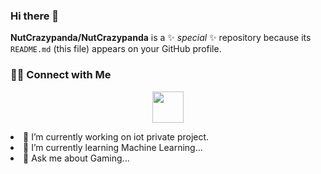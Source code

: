 ### Hi there 👋


**NutCrazypanda/NutCrazypanda** is a ✨ _special_ ✨ repository because its `README.md` (this file) appears on your GitHub profile.

<h3> 🤝🏻 Connect with Me </h3>

<p align="center">
 <a href="https://twitter.com/nut039" target="_blank" ><img src="https://img.icons8.com/plasticine/100/000000/twitter.png" width="50" /></a>  </p?

- 🔭 I’m currently working on iot private project.
- 🌱 I’m currently learning Machine Learning...
- 💬 Ask me about Gaming...
